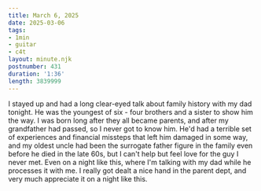 ```yaml
---
title: March 6, 2025
date: 2025-03-06
tags:
- 1min
- guitar
- c4t
layout: minute.njk
postnumber: 431
duration: '1:36'
length: 3839999
---
```

I stayed up and had a long clear-eyed talk about family history with my dad tonight. He was the youngest of six - four brothers and a sister to show him the way. I was born long after they all became parents, and after my grandfather had passed, so I never got to know him. He'd had a terrible set of experiences and financial missteps that left him damaged in some way, and my oldest uncle had been the surrogate father figure in the family even before he died in the late 60s, but I can't help but feel love for the guy I never met. Even on a night like this, where I'm talking with my dad while he processes it with me. I really got dealt a nice hand in the parent dept, and very much appreciate it on a night like this.   